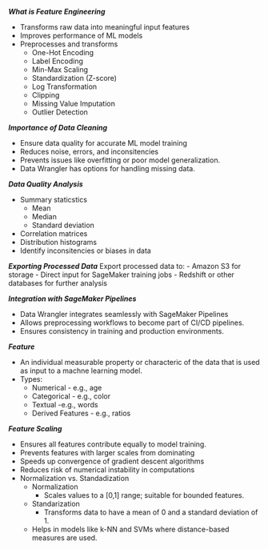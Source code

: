 ***What is Feature Engineering***
-   Transforms raw data into meaningful input features
-   Improves performance of ML models
-   Preprocesses and transforms
    -   One-Hot Encoding
    -   Label Encoding
    -   Min-Max Scaling
    -   Standardization (Z-score)
    -   Log Transformation
    -   Clipping
    -   Missing Value Imputation
    -   Outlier Detection


***Importance of Data Cleaning***
-   Ensure data quality for accurate ML model training
-   Reduces noise, errors, and inconsitencies
-   Prevents issues like overfitting or poor model generalization.
-   Data Wrangler has options for handling missing data.


***Data Quality Analysis***
-   Summary staticstics
    -   Mean
    -   Median
    -   Standard deviation
-   Correlation matrices
-   Distribution histograms
- Identify inconsitencies or biases in data


***Exporting Processed Data***
Export processed data to:
    -   Amazon S3 for storage
    -   Direct input for SageMaker training jobs
    -   Redshift or other databases for further analysis

***Integration with SageMaker Pipelines***
-   Data Wrangler integrates seamlessly with SageMaker Pipelines
-   Allows preprocessing workflows to become part of CI/CD pipelines.
-   Ensures consistency in training and production environments.


***Feature***
-   An individual measurable property or characteric of the data that is used as input to a machne learning model.
-   Types:
    -   Numerical - e.g., age
    -   Categorical - e.g., color
    -   Textual -e.g., words
    -   Derived Features    - e.g., ratios

***Feature Scaling***
-   Ensures all features contribute equally to model training.
-   Prevents features with larger scales from dominating
-   Speeds up convergence of gradient descent algorithms
-   Reduces risk of numerical instability in computations
-   Normalization vs. Standadization
    -   Normalization
        -   Scales values to a [0,1] range; suitable for bounded features.
    -   Standarization
        -   Transforms data to have a mean of 0 and a standard deviation of 1.
    - Helps in models like k-NN and SVMs where distance-based measures are used.
        